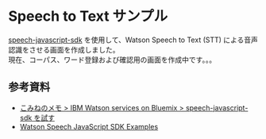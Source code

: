 # Speech to Text サンプル
[speech-javascript-sdk](https://github.com/watson-developer-cloud/speech-javascript-sdk/releases) を使用して、Watson Speech to Text (STT) による音声認識をさせる画面を作成しました。  
現在、コーパス、ワード登録および確認用の画面を作成中です。。。


## 参考資料  
* [こみねのメモ >‎ IBM Watson services on Bluemix >‎ speech-javascript-sdk を試す](https://www.ibm.com/developerworks/community/wikis/home?lang=ja#!/wiki/%E3%81%93%E3%81%BF%E3%81%AD%E3%81%AE%E6%8A%80%E8%A1%93%E3%83%A1%E3%83%A2/page/speech-avascript-sdk%20%E3%82%92%E8%A9%A6%E3%81%99)
* [Watson Speech JavaScript SDK Examples](https://github.com/watson-developer-cloud/speech-javascript-sdk/tree/master/examples)
